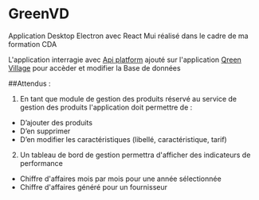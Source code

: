 # GreenVD
Application Desktop Electron avec React Mui  réalisé dans le cadre de ma formation CDA 

L'application interragie avec [Api platform](https://api-platform.com) ajouté sur l'application [Qreen Village](https://quentin.amorce.org) pour accèder et modifier la Base de données

##Attendus : 



1. En tant que  module de gestion des produits réservé au service de gestion des produits l'application  doit permettre de  :

- D’ajouter des produits
- D’en supprimer
- D’en modifier les caractéristiques (libellé, caractéristique, tarif)


 2. Un tableau de bord de gestion permettra d'afficher des indicateurs de performance
 
- Chiffre d'affaires mois par mois pour une année sélectionnée
- Chiffre d'affaires généré pour un fournisseur
